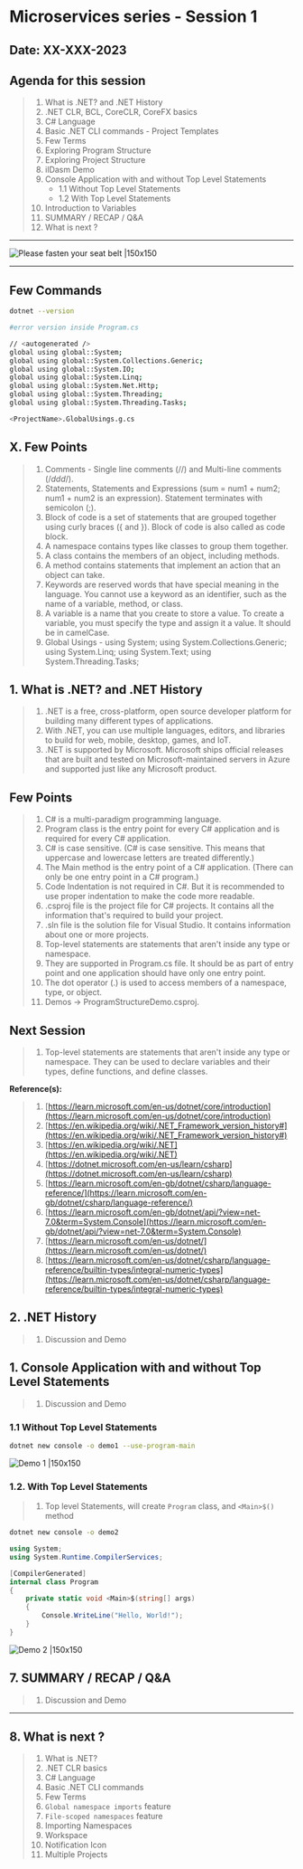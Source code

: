 # Microservices series - Session 1

## Date: XX-XXX-2023

## Agenda for this session

> 1. What is .NET? and .NET History
> 1. .NET CLR, BCL, CoreCLR, CoreFX basics
> 1. C# Language
> 1. Basic .NET CLI commands - Project Templates
> 1. Few Terms
> 1. Exploring Program Structure
> 1. Exploring Project Structure
> 1. ilDasm Demo
> 1. Console Application with and without Top Level Statements
>    - 1.1 Without Top Level Statements
>    - 1.2 With Top Level Statements
> 1. Introduction to Variables
> 1. SUMMARY / RECAP / Q&A
> 1. What is next ?

---

![Please fasten your seat belt |150x150](../../documentation/images/SeatBelt.PNG)

---

## Few Commands

```bash
dotnet --version

#error version inside Program.cs

// <autogenerated />
global using global::System;
global using global::System.Collections.Generic;
global using global::System.IO;
global using global::System.Linq;
global using global::System.Net.Http;
global using global::System.Threading;
global using global::System.Threading.Tasks;

<ProjectName>.GlobalUsings.g.cs
```

## X. Few Points

> 1. Comments - Single line comments (//) and Multi-line comments (/*ddd*/).
> 1. Statements, Statements and Expressions (sum = num1 + num2; num1 + num2 is an expression). Statement terminates with semicolon (;).
> 1. Block of code is a set of statements that are grouped together using curly braces ({ and }). Block of code is also called as code block.
> 1. A namespace contains types like classes to group them together.
> 1. A class contains the members of an object, including methods.
> 1. A method contains statements that implement an action that an object can take.
> 1. Keywords are reserved words that have special meaning in the language. You cannot use a keyword as an identifier, such as the name of a variable, method, or class.
> 1. A variable is a name that you create to store a value. To create a variable, you must specify the type and assign it a value. It should be in camelCase.
> 1. Global Usings - using System; using System.Collections.Generic; using System.Linq; using System.Text; using System.Threading.Tasks;

## 1. What is .NET? and .NET History

> 1. .NET is a free, cross-platform, open source developer platform for building many different types of applications.
> 1. With .NET, you can use multiple languages, editors, and libraries to build for web, mobile, desktop, games, and IoT.
> 1. .NET is supported by Microsoft. Microsoft ships official releases that are built and tested on Microsoft-maintained servers in Azure and supported just like any Microsoft product.

## Few Points

> 1. C# is a multi-paradigm programming language.
> 1. Program class is the entry point for every C# application and is required for every C# application.
> 1. C# is case sensitive. (C# is case sensitive. This means that uppercase and lowercase letters are treated differently.)
> 1. The Main method is the entry point of a C# application. (There can only be one entry point in a C# program.)
> 1. Code Indentation is not required in C#. But it is recommended to use proper indentation to make the code more readable.
> 1. .csproj file is the project file for C# projects. It contains all the information that's required to build your project.
> 1. .sln file is the solution file for Visual Studio. It contains information about one or more projects.
> 1. Top-level statements are statements that aren't inside any type or namespace.
> 1. They are supported in Program.cs file. It should be as part of entry point and one application should have only one entry point.
> 1. The dot operator (.) is used to access members of a namespace, type, or object.
> 1. Demos -> ProgramStructureDemo.csproj.

## Next Session

> 1. Top-level statements are statements that aren't inside any type or namespace. They can be used to declare variables and their types, define functions, and define classes.

**Reference(s):**

> 1. [https://learn.microsoft.com/en-us/dotnet/core/introduction](https://learn.microsoft.com/en-us/dotnet/core/introduction)
> 1. [https://en.wikipedia.org/wiki/.NET_Framework_version_history#](https://en.wikipedia.org/wiki/.NET_Framework_version_history#)
> 1. [https://en.wikipedia.org/wiki/.NET](https://en.wikipedia.org/wiki/.NET)
> 1. [https://dotnet.microsoft.com/en-us/learn/csharp](https://dotnet.microsoft.com/en-us/learn/csharp)
> 1. [https://learn.microsoft.com/en-gb/dotnet/csharp/language-reference/](https://learn.microsoft.com/en-gb/dotnet/csharp/language-reference/)
> 1. [https://learn.microsoft.com/en-gb/dotnet/api/?view=net-7.0&term=System.Console](https://learn.microsoft.com/en-gb/dotnet/api/?view=net-7.0&term=System.Console)
> 1. [https://learn.microsoft.com/en-us/dotnet/](https://learn.microsoft.com/en-us/dotnet/)
> 1. [https://learn.microsoft.com/en-us/dotnet/csharp/language-reference/builtin-types/integral-numeric-types](https://learn.microsoft.com/en-us/dotnet/csharp/language-reference/builtin-types/integral-numeric-types)

## 2. .NET History

> 1. Discussion and Demo

## 1. Console Application with and without Top Level Statements

> 1. Discussion and Demo

### 1.1 Without Top Level Statements

```bash
dotnet new console -o demo1 --use-program-main
```

![Demo 1 |150x150](./images/1/demo1.PNG)

### 1.2. With Top Level Statements

> 1. Top level Statements, will create `Program` class, and `<Main>$()` method

```bash
dotnet new console -o demo2
```

```csharp
using System;
using System.Runtime.CompilerServices;

[CompilerGenerated]
internal class Program
{
    private static void <Main>$(string[] args)
    {
        Console.WriteLine("Hello, World!");
    }
}
```

![Demo 2 |150x150](./images/1/demo2.PNG)

## 7. SUMMARY / RECAP / Q&A

> 1. Discussion and Demo

---

## 8. What is next ?

> 1. What is .NET?
> 1. .NET CLR basics
> 1. C# Language
> 1. Basic .NET CLI commands
> 1. Few Terms
> 1. `Global namespace imports` feature
> 1. `File-scoped namespaces` feature
> 1. Importing Namespaces
> 1. Workspace
> 1. Notification Icon
> 1. Multiple Projects
